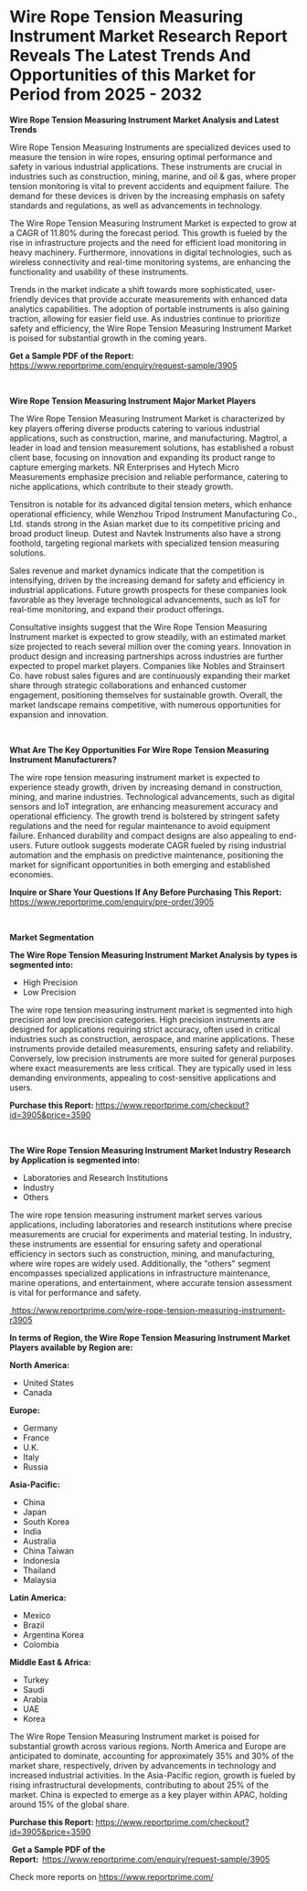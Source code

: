 <p><h1>Wire Rope Tension Measuring Instrument Market Research Report Reveals The Latest Trends And Opportunities of this Market for Period from 2025 - 2032</h1></p><p><strong>Wire Rope Tension Measuring Instrument Market Analysis and Latest Trends</strong></p>
<p><p>Wire Rope Tension Measuring Instruments are specialized devices used to measure the tension in wire ropes, ensuring optimal performance and safety in various industrial applications. These instruments are crucial in industries such as construction, mining, marine, and oil & gas, where proper tension monitoring is vital to prevent accidents and equipment failure. The demand for these devices is driven by the increasing emphasis on safety standards and regulations, as well as advancements in technology.</p><p>The Wire Rope Tension Measuring Instrument Market is expected to grow at a CAGR of 11.80% during the forecast period. This growth is fueled by the rise in infrastructure projects and the need for efficient load monitoring in heavy machinery. Furthermore, innovations in digital technologies, such as wireless connectivity and real-time monitoring systems, are enhancing the functionality and usability of these instruments.</p><p>Trends in the market indicate a shift towards more sophisticated, user-friendly devices that provide accurate measurements with enhanced data analytics capabilities. The adoption of portable instruments is also gaining traction, allowing for easier field use. As industries continue to prioritize safety and efficiency, the Wire Rope Tension Measuring Instrument Market is poised for substantial growth in the coming years.</p></p>
<p><strong>Get a Sample PDF of the Report:&nbsp;</strong> <a href="https://www.reportprime.com/enquiry/request-sample/3905?utm_campaign=2527&utm_medium=2&utm_source=Github&utm_content=ia&utm_term=18032025&utm_id=wire-rope-tension-measuring-instrument">https://www.reportprime.com/enquiry/request-sample/3905</a></p>
<p>&nbsp;</p>
<p><strong>Wire Rope Tension Measuring Instrument Major Market Players</strong></p>
<p><p>The Wire Rope Tension Measuring Instrument Market is characterized by key players offering diverse products catering to various industrial applications, such as construction, marine, and manufacturing. Magtrol, a leader in load and tension measurement solutions, has established a robust client base, focusing on innovation and expanding its product range to capture emerging markets. NR Enterprises and Hytech Micro Measurements emphasize precision and reliable performance, catering to niche applications, which contribute to their steady growth.</p><p>Tensitron is notable for its advanced digital tension meters, which enhance operational efficiency, while Wenzhou Tripod Instrument Manufacturing Co., Ltd. stands strong in the Asian market due to its competitive pricing and broad product lineup. Dutest and Navtek Instruments also have a strong foothold, targeting regional markets with specialized tension measuring solutions.</p><p>Sales revenue and market dynamics indicate that the competition is intensifying, driven by the increasing demand for safety and efficiency in industrial applications. Future growth prospects for these companies look favorable as they leverage technological advancements, such as IoT for real-time monitoring, and expand their product offerings.</p><p>Consultative insights suggest that the Wire Rope Tension Measuring Instrument market is expected to grow steadily, with an estimated market size projected to reach several million over the coming years. Innovation in product design and increasing partnerships across industries are further expected to propel market players. Companies like Nobles and Strainsert Co. have robust sales figures and are continuously expanding their market share through strategic collaborations and enhanced customer engagement, positioning themselves for sustainable growth. Overall, the market landscape remains competitive, with numerous opportunities for expansion and innovation.</p></p>
<p>&nbsp;</p>
<p><strong>What Are The Key Opportunities For Wire Rope Tension Measuring Instrument Manufacturers?</strong></p>
<p><p>The wire rope tension measuring instrument market is expected to experience steady growth, driven by increasing demand in construction, mining, and marine industries. Technological advancements, such as digital sensors and IoT integration, are enhancing measurement accuracy and operational efficiency. The growth trend is bolstered by stringent safety regulations and the need for regular maintenance to avoid equipment failure. Enhanced durability and compact designs are also appealing to end-users. Future outlook suggests moderate CAGR fueled by rising industrial automation and the emphasis on predictive maintenance, positioning the market for significant opportunities in both emerging and established economies.</p></p>
<p><strong>Inquire or Share Your Questions If Any Before Purchasing This Report:</strong> <a href="https://www.reportprime.com/enquiry/pre-order/3905?utm_campaign=2527&utm_medium=2&utm_source=Github&utm_content=ia&utm_term=18032025&utm_id=wire-rope-tension-measuring-instrument">https://www.reportprime.com/enquiry/pre-order/3905</a></p>
<p>&nbsp;</p>
<p><strong>Market Segmentation</strong></p>
<p><strong>The Wire Rope Tension Measuring Instrument Market Analysis by types is segmented into:</strong></p>
<p><ul><li>High Precision</li><li>Low Precision</li></ul></p>
<p><p>The wire rope tension measuring instrument market is segmented into high precision and low precision categories. High precision instruments are designed for applications requiring strict accuracy, often used in critical industries such as construction, aerospace, and marine applications. These instruments provide detailed measurements, ensuring safety and reliability. Conversely, low precision instruments are more suited for general purposes where exact measurements are less critical. They are typically used in less demanding environments, appealing to cost-sensitive applications and users.</p></p>
<p><strong>Purchase this Report:&nbsp;</strong><a href="https://www.reportprime.com/checkout?id=3905&price=3590&utm_campaign=2527&utm_medium=2&utm_source=Github&utm_content=ia&utm_term=18032025&utm_id=wire-rope-tension-measuring-instrument">https://www.reportprime.com/checkout?id=3905&price=3590</a></p>
<p>&nbsp;</p>
<p><strong>The Wire Rope Tension Measuring Instrument Market Industry Research by Application is segmented into:</strong></p>
<p><ul><li>Laboratories and Research Institutions</li><li>Industry</li><li>Others</li></ul></p>
<p><p>The wire rope tension measuring instrument market serves various applications, including laboratories and research institutions where precise measurements are crucial for experiments and material testing. In industry, these instruments are essential for ensuring safety and operational efficiency in sectors such as construction, mining, and manufacturing, where wire ropes are widely used. Additionally, the "others" segment encompasses specialized applications in infrastructure maintenance, marine operations, and entertainment, where accurate tension assessment is vital for performance and safety.</p></p>
<p><a href="https://www.reportprime.com/wire-rope-tension-measuring-instrument-r3905?utm_campaign=2527&utm_medium=2&utm_source=Github&utm_content=ia&utm_term=18032025&utm_id=wire-rope-tension-measuring-instrument">&nbsp;https://www.reportprime.com/wire-rope-tension-measuring-instrument-r3905</a></p>
<p><strong>In terms of Region, the Wire Rope Tension Measuring Instrument Market Players available by Region are:</strong></p>
<p>
    <p> <strong> North America: </strong>
        <ul>
            <li>United States</li>
            <li>Canada</li>
        </ul>
        </p> 
    <p> <strong> Europe: </strong>
        <ul>
            <li>Germany</li>
            <li>France</li>
            <li>U.K.</li>
            <li>Italy</li>
            <li>Russia</li>
        </ul>
        </p> 
    <p> <strong> Asia-Pacific: </strong>
        <ul>
            <li>China</li>
            <li>Japan</li>
            <li>South Korea</li>
            <li>India</li>
            <li>Australia</li>
            <li>China Taiwan</li>
            <li>Indonesia</li>
            <li>Thailand</li>
            <li>Malaysia</li>
        </ul>
        </p> 
    <p> <strong> Latin America: </strong>
        <ul>
            <li>Mexico</li>
            <li>Brazil</li>
            <li>Argentina Korea</li>
            <li>Colombia</li>
        </ul>
        </p> 
    <p> <strong> Middle East & Africa: </strong>
        <ul>
            <li>Turkey</li>
            <li>Saudi</li>
            <li>Arabia</li>
            <li>UAE</li>
            <li>Korea</li>
        </ul>
    </p>
    </p>
<p><p>The Wire Rope Tension Measuring Instrument market is poised for substantial growth across various regions. North America and Europe are anticipated to dominate, accounting for approximately 35% and 30% of the market share, respectively, driven by advancements in technology and increased industrial activities. In the Asia-Pacific region, growth is fueled by rising infrastructural developments, contributing to about 25% of the market. China is expected to emerge as a key player within APAC, holding around 15% of the global share.</p></p>
<p><strong>Purchase this Report: </strong><a href="https://www.reportprime.com/checkout?id=3905&price=3590&utm_campaign=2527&utm_medium=2&utm_source=Github&utm_content=ia&utm_term=18032025&utm_id=wire-rope-tension-measuring-instrument">https://www.reportprime.com/checkout?id=3905&price=3590</a></p>
<p>&nbsp;<strong>Get a Sample PDF of the Report:&nbsp;&nbsp;</strong><a href="https://www.reportprime.com/enquiry/request-sample/3905?utm_campaign=2527&utm_medium=2&utm_source=Github&utm_content=ia&utm_term=18032025&utm_id=wire-rope-tension-measuring-instrument">https://www.reportprime.com/enquiry/request-sample/3905</a></p>
<p><strong></strong></p>
<p>Check more reports on <a href="https://www.reportprime.com/?utm_campaign=2527&utm_medium=2&utm_source=Github&utm_content=ia&utm_term=18032025&utm_id=wire-rope-tension-measuring-instrument">https://www.reportprime.com/</a></p>